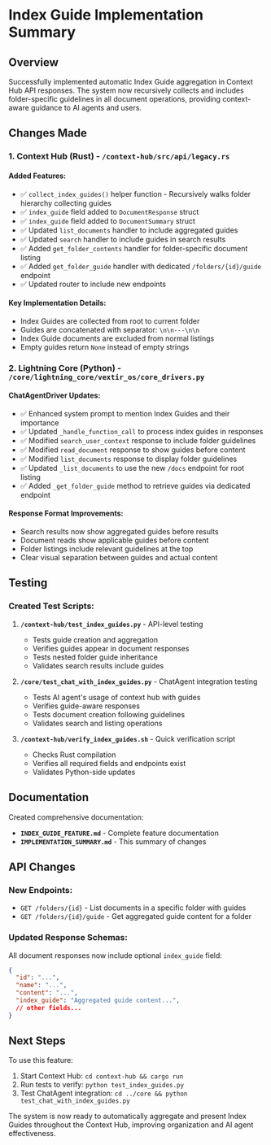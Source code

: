 # Index Guide Implementation Summary

## Overview
Successfully implemented automatic Index Guide aggregation in Context Hub API responses. The system now recursively collects and includes folder-specific guidelines in all document operations, providing context-aware guidance to AI agents and users.

## Changes Made

### 1. Context Hub (Rust) - `/context-hub/src/api/legacy.rs`

#### Added Features:
- ✅ `collect_index_guides()` helper function - Recursively walks folder hierarchy collecting guides
- ✅ `index_guide` field added to `DocumentResponse` struct
- ✅ `index_guide` field added to `DocumentSummary` struct
- ✅ Updated `list_documents` handler to include aggregated guides
- ✅ Updated `search` handler to include guides in search results
- ✅ Added `get_folder_contents` handler for folder-specific document listing
- ✅ Added `get_folder_guide` handler with dedicated `/folders/{id}/guide` endpoint
- ✅ Updated router to include new endpoints

#### Key Implementation Details:
- Index Guides are collected from root to current folder
- Guides are concatenated with separator: `\n\n---\n\n`
- Index Guide documents are excluded from normal listings
- Empty guides return `None` instead of empty strings

### 2. Lightning Core (Python) - `/core/lightning_core/vextir_os/core_drivers.py`

#### ChatAgentDriver Updates:
- ✅ Enhanced system prompt to mention Index Guides and their importance
- ✅ Updated `_handle_function_call` to process index guides in responses
- ✅ Modified `search_user_context` response to include folder guidelines
- ✅ Modified `read_document` response to show guides before content
- ✅ Modified `list_documents` response to display folder guidelines
- ✅ Updated `_list_documents` to use the new `/docs` endpoint for root listing
- ✅ Added `_get_folder_guide` method to retrieve guides via dedicated endpoint

#### Response Format Improvements:
- Search results now show aggregated guides before results
- Document reads show applicable guides before content
- Folder listings include relevant guidelines at the top
- Clear visual separation between guides and actual content

## Testing

### Created Test Scripts:
1. **`/context-hub/test_index_guides.py`** - API-level testing
   - Tests guide creation and aggregation
   - Verifies guides appear in document responses
   - Tests nested folder guide inheritance
   - Validates search results include guides

2. **`/core/test_chat_with_index_guides.py`** - ChatAgent integration testing
   - Tests AI agent's usage of context hub with guides
   - Verifies guide-aware responses
   - Tests document creation following guidelines
   - Validates search and listing operations

3. **`/context-hub/verify_index_guides.sh`** - Quick verification script
   - Checks Rust compilation
   - Verifies all required fields and endpoints exist
   - Validates Python-side updates

## Documentation

Created comprehensive documentation:
- **`INDEX_GUIDE_FEATURE.md`** - Complete feature documentation
- **`IMPLEMENTATION_SUMMARY.md`** - This summary of changes

## API Changes

### New Endpoints:
- `GET /folders/{id}` - List documents in a specific folder with guides
- `GET /folders/{id}/guide` - Get aggregated guide content for a folder

### Updated Response Schemas:
All document responses now include optional `index_guide` field:
```json
{
  "id": "...",
  "name": "...",
  "content": "...",
  "index_guide": "Aggregated guide content...",
  // other fields...
}
```

## Next Steps

To use this feature:
1. Start Context Hub: `cd context-hub && cargo run`
2. Run tests to verify: `python test_index_guides.py`
3. Test ChatAgent integration: `cd ../core && python test_chat_with_index_guides.py`

The system is now ready to automatically aggregate and present Index Guides throughout the Context Hub, improving organization and AI agent effectiveness.